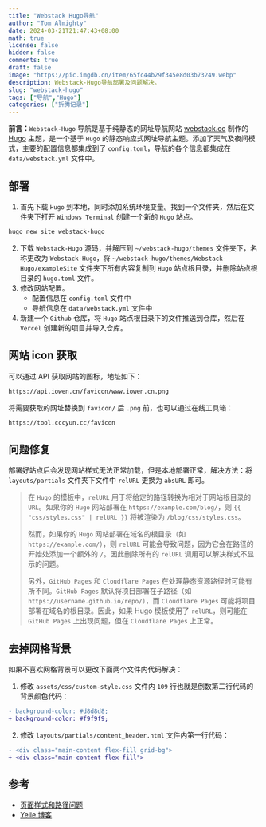 ```yaml
---
title: "Webstack Hugo导航"
author: "Tom Almighty"
date: 2024-03-21T21:47:43+08:00
math: true
license: false
hidden: false
comments: true
draft: false
image: "https://pic.imgdb.cn/item/65fc44b29f345e8d03b73249.webp"
description: Webstack-Hugo导航部署及问题解决。
slug: "webstack-hugo"
tags: ["导航","Hugo"]
categories: ["折腾记录"]
---
```


**前言：**`Webstack-Hugo` 导航是基于纯静态的网址导航网站 [webstack.cc](https://github.com/WebStackPage/WebStackPage.github.io) 制作的 [Hugo](https://gohugo.io/) 主题，是一个基于 `Hugo` 的静态响应式网址导航主题。添加了天气及夜间模式，主要的配置信息都集成到了 `config.toml`，导航的各个信息都集成在 `data/webstack.yml` 文件中。

## 部署

1. 首先下载 `Hugo` 到本地，同时添加系统环境变量。找到一个文件夹，然后在文件夹下打开 `Windows Terminal` 创建一个新的 `Hugo` 站点。

```powershell
hugo new site webstack-hugo
```

2. 下载 `Webstack-Hugo` 源码，并解压到 `~/webstack-hugo/themes` 文件夹下，名称更改为 `Webstack-Hugo`，将 `~/webstack-hugo/themes/Webstack-Hugo/exampleSite` 文件夹下所有内容复制到 `Hugo` 站点根目录，并删除站点根目录的 `hugo.toml` 文件。
3. 修改网站配置。
   - 配置信息在 `config.toml` 文件中
   - 导航信息在 `data/webstack.yml` 文件中
4. 新建一个 `Github` 仓库，将 `Hugo` 站点根目录下的文件推送到仓库，然后在 `Vercel` 创建新的项目并导入仓库。

## 网站 icon 获取

可以通过 API 获取网站的图标，地址如下：

```bash
https://api.iowen.cn/favicon/www.iowen.cn.png
```

将需要获取的网址替换到 `favicon/` 后 `.png` 前，也可以通过在线工具箱：

```bash
https://tool.cccyun.cc/favicon
```

## 问题修复

部署好站点后会发现网站样式无法正常加载，但是本地部署正常，解决方法：将 `layouts/partials` 文件夹下文件中 `relURL` 更换为 `absURL` 即可。

> 在 `Hugo` 的模板中，`relURL` 用于将给定的路径转换为相对于网站根目录的 `URL`。如果你的 `Hugo` 网站部署在 `https://example.com/blog/`，则 `{{ "css/styles.css" | relURL }}` 将被渲染为 `/blog/css/styles.css`。
>
> 然而，如果你的 `Hugo` 网站部署在域名的根目录（如 `https://example.com/`），则 `relURL` 可能会导致问题，因为它会在路径的开始处添加一个额外的 `/`。因此删除所有的 `relURL` 调用可以解决样式不显示的问题。
>
> 另外，`GitHub Pages` 和 `Cloudflare Pages` 在处理静态资源路径时可能有所不同。`GitHub Pages` 默认将项目部署在子路径（如 `https://username.github.io/repo/`），而 `Cloudflare Pages` 可能将项目部署在域名的根目录。因此，如果 Hugo 模板使用了 `relURL`，则可能在 `GitHub Pages` 上出现问题，但在 `Cloudflare Pages` 上正常。

## 去掉网格背景

如果不喜欢网格背景可以更改下面两个文件内代码解决：

1. 修改 `assets/css/custom-style.css` 文件内 `109` 行也就是倒数第二行代码的背景颜色代码：
```diff
- background-color: #d8d8d8;
+ background-color: #f9f9f9;
```
2. 修改 `layouts/partials/content_header.html` 文件内第一行代码：

```diff
- <div class="main-content flex-fill grid-bg">
+ <div class="main-content flex-fill">
```

## 参考

- [页面样式和路径问题](https://github.com/shenweiyan/WebStack-Hugo/issues/24)
- [Yelle 博客](https://yelleis.top/p/13cf63f4/)
